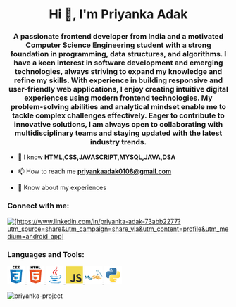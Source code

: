 
<h1 align="center">Hi 👋, I'm Priyanka Adak</h1>
<h3 align="center">A passionate frontend developer from India and a motivated Computer Science Engineering student with a strong foundation in programming, data structures, and algorithms. I have a keen interest in software development and emerging technologies, always striving to expand my knowledge and refine my skills. With experience in building responsive and user-friendly web applications, I enjoy creating intuitive digital experiences using modern frontend technologies. My problem-solving abilities and analytical mindset enable me to tackle complex challenges effectively. Eager to contribute to innovative solutions, I am always open to collaborating with multidisciplinary teams and staying updated with the latest industry trends. </h3>


- 💬 I know **HTML,CSS,JAVASCRIPT,MYSQL,JAVA,DSA**

- 📫 How to reach me **priyankaadak0108@gmail.com**

- 📄 Know about my experiences []()

<h3 align="left">Connect with me:</h3>
<p align="left">
<a href="[https://www.linkedin.com/in/priyanka-adak-73abb2277?utm_source=share&utm_campaign=share_via&utm_content=profile&utm_medium=android_app]" target="blank"><img align="center" src="https://raw.githubusercontent.com/rahuldkjain/github-profile-readme-generator/master/src/images/icons/Social/linked-in-alt.svg" alt="[https://www.linkedin.com/in/priyanka-adak-73abb2277?utm_source=share&utm_campaign=share_via&utm_content=profile&utm_medium=android_app]" height="30" width="40" /></a>
</p>

<h3 align="left">Languages and Tools:</h3>
<p align="left"> <a href="https://www.w3schools.com/css/" target="_blank" rel="noreferrer"> <img src="https://raw.githubusercontent.com/devicons/devicon/master/icons/css3/css3-original-wordmark.svg" alt="css3" width="40" height="40"/> </a> <a href="https://www.w3.org/html/" target="_blank" rel="noreferrer"> <img src="https://raw.githubusercontent.com/devicons/devicon/master/icons/html5/html5-original-wordmark.svg" alt="html5" width="40" height="40"/> </a> <a href="https://www.java.com" target="_blank" rel="noreferrer"> <img src="https://raw.githubusercontent.com/devicons/devicon/master/icons/java/java-original.svg" alt="java" width="40" height="40"/> </a> <a href="https://developer.mozilla.org/en-US/docs/Web/JavaScript" target="_blank" rel="noreferrer"> <img src="https://raw.githubusercontent.com/devicons/devicon/master/icons/javascript/javascript-original.svg" alt="javascript" width="40" height="40"/> </a> <a href="https://www.mysql.com/" target="_blank" rel="noreferrer"> <img src="https://raw.githubusercontent.com/devicons/devicon/master/icons/mysql/mysql-original-wordmark.svg" alt="mysql" width="40" height="40"/> </a> <a href="https://www.python.org" target="_blank" rel="noreferrer"> <img src="https://raw.githubusercontent.com/devicons/devicon/master/icons/python/python-original.svg" alt="python" width="40" height="40"/> </a> </p>

<p><img align="center" src="https://github-readme-stats.vercel.app/api/top-langs?username=priyanka-project show_icons=true&locale=en&layout=compact" alt="priyanka-project" /></p>

